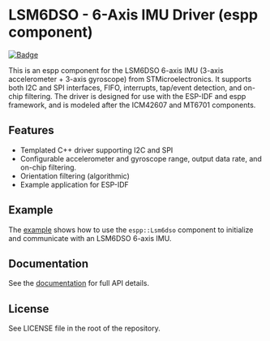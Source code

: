 # LSM6DSO - 6-Axis IMU Driver (espp component)

[![Badge](https://components.espressif.com/components/espp/lsm6dso/badge.svg)](https://components.espressif.com/components/espp/lsm6dso)

This is an espp component for the LSM6DSO 6-axis IMU (3-axis accelerometer +
3-axis gyroscope) from STMicroelectronics. It supports both I2C and SPI
interfaces, FIFO, interrupts, tap/event detection, and on-chip filtering. The
driver is designed for use with the ESP-IDF and espp framework, and is modeled
after the ICM42607 and MT6701 components.

## Features
- Templated C++ driver supporting I2C and SPI
- Configurable accelerometer and gyroscope range, output data rate, and on-chip filtering.
- Orientation filtering (algorithmic)
- Example application for ESP-IDF

## Example

The [example](./example) shows how to use the `espp::Lsm6dso` component to
initialize and communicate with an LSM6DSO 6-axis IMU.

## Documentation
See the [documentation](https://esp-cpp.github.io/espp/imu/lsm6dso.html) for
full API details.

## License
See LICENSE file in the root of the repository. 
